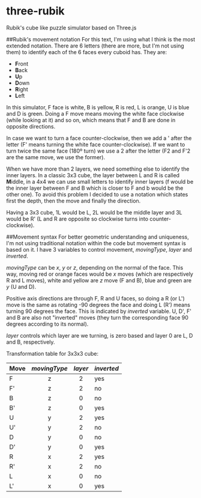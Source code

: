 # three-rubik
Rubik's cube like puzzle simulator based on Three.js

##Rubik's movement notation
For this text, I'm using what I think is the most extended notation. There are 6 letters (there are
more, but I'm not using them) to identify each of the 6 faces every cuboid has. They are:
* **F**ront
* **B**ack
* **U**p
* **D**own
* **R**ight
* **L**eft

In this simulator, F face is white, B is yellow, R is red, L is orange, U is blue and D is green. Doing a
F move means moving the white face clockwise (while looking at it) and so on, which means that F and B
are done in opposite directions.

In case we want to turn a face counter-clockwise, then we add a ' after the letter (F' means turning the
white face counter-clockwise). If we want to turn twice the same face (180º turn) we use a 2 after the letter
(F2 and F'2 are the same move, we use the former).

When we have more than 2 layers, we need something else to identify the inner layers. In a classic
3x3 cube, the layer between L and R is called **M**iddle, in a 4x4 we can use small letters to identify
inner layers (f would be the inner layer between F and B which is closer to F and b would be the other one).
To avoid this problem I decided to use a notation which states first the depth, then the move and finally the
direction.

Having a 3x3 cube, 1L would be L, 2L would be the middle layer and 3L would be R' (L and R are opposite so
clockwise turns into counter-clockwise).

##Movement syntax
For better geometric understanding and uniqueness, I'm not using traditional notation within the code but
movement syntax is based on it. I have 3 variables to control movement, _movingType_, _layer_ and _inverted_.

_movingType_ can be _x_, _y_ or _z_, depending on the normal of the face. This way, 
moving red or orange faces would be _x_ moves (which are respectively R and L moves),
white and yellow are _z_ move (F and B), blue and green are _y_ (U and D).

Positive axis directions are through F, R and U faces, so doing a R (or L') move is the same
as rotating -90 degrees the face and doing L (R') means turning 90 degrees the face. This
is indicated by _inverted_ variable. U, D', F' and B are also not "inverted" moves (they turn
the corresponding face 90 degrees according to its normal).

_layer_ controls which layer are we turning, is zero based and layer 0 are L, D and B, respectively.

Transformation table for 3x3x3 cube:

|Move|_movingType_|_layer_|_inverted_|
|----|:----------:|:-----:|----------|
|F   |      z     |   2   |yes       |
|F'  |      z     |   2   |no        |
|B   |      z     |   0   |no        |
|B'  |      z     |   0   |yes       |
|U   |      y     |   2   |yes       |
|U'  |      y     |   2   |no        |
|D   |      y     |   0   |no        |
|D'  |      y     |   0   |yes       |
|R   |      x     |   2   |yes       |
|R'  |      x     |   2   |no        |
|L   |      x     |   0   |no        |
|L'  |      x     |   0   |yes       |